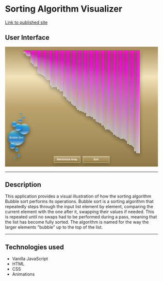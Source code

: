 # Sorting Algorithm Visualizer

[Link to published site](https://annaaxelsson051.github.io/Sorting-Algorithm-Visualizer/)

## User Interface

![User interface](User-interface.png)

---

## Description

This application provides a visual illustration of how the sorting algorithm Bubble sort performs its operations. Bubble sort is a sorting algorithm that repeatedly steps through the input list element by element, comparing the current element with the one after it, swapping their values if needed. This is repeated until no swaps had to be performed during a pass, meaning that the list has become fully sorted. The algorithm is named for the way the larger elements "bubble" up to the top of the list. 

--- 

## Technologies used

- Vanilla JavaScript
- HTML
- CSS
- Animations



